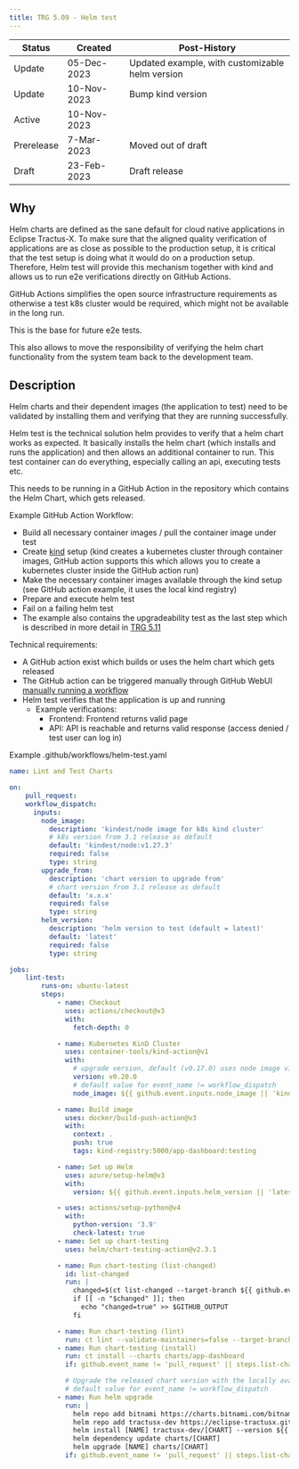 ```yaml
---
title: TRG 5.09 - Helm test
---
```


| Status     | Created     | Post-History                                    |
|------------|-------------|-------------------------------------------------|
| Update     | 05-Dec-2023 | Updated example, with customizable helm version |
| Update     | 10-Nov-2023 | Bump kind version                               |
| Active     | 10-Nov-2023 |                                                 |
| Prerelease | 7-Mar-2023  | Moved out of draft                              |
| Draft      | 23-Feb-2023 | Draft release                                   |

## Why

Helm charts are defined as the sane default for cloud native applications in Eclipse Tractus-X. To make sure that the aligned quality verification of applications are as close as possible to the production setup,
it is critical that the test setup is doing what it would do on a production setup. Therefore, Helm test will provide this mechanism together with kind and allows us to run e2e verifications directly on GitHub Actions.

GitHub Actions simplifies the open source infrastructure requirements as otherwise a test k8s cluster would be required, which might not be available in the long run.

This is the base for future e2e tests.

This also allows to move the responsibility of verifying the helm chart functionality from the system team back to the development team.

## Description

Helm charts and their dependent images (the application to test) need to be validated by installing them and verifying that they are running successfully.

Helm test is the technical solution helm provides to verify that a helm chart works as expected. It basically installs the helm chart (which installs and runs the application) and then allows an additional
container to run. This test container can do everything, especially calling an api, executing tests etc.

This needs to be running in a GitHub Action in the repository which contains the Helm Chart, which gets released.

Example GitHub Action Workflow:

- Build all necessary container images / pull the container image under test
- Create [kind](https://kind.sigs.k8s.io/) setup (kind creates a kubernetes cluster through container images, GitHub action supports this which allows you to create a kubernetes cluster inside the GitHub action run)
- Make the necessary container images available through the kind setup (see GitHub action example, it uses the local kind registry)
- Prepare and execute helm test
- Fail on a failing helm test
- The example also contains the upgradeability test as the last step which
  is described in more detail in [TRG 5.11](trg-5-11.md)

Technical requirements:

- A GitHub action exist which builds or uses the helm chart which gets released
- The GitHub action can be triggered manually through GitHub WebUI [manually running a workflow](https://docs.github.com/en/actions/managing-workflow-runs/manually-running-a-workflow)
- Helm test verifies that the application is up and running
  - Example verifications:
    - Frontend: Frontend returns valid page
    - API: API is reachable and returns valid response (access denied / test user can log in)

Example .github/workflows/helm-test.yaml

```yaml
name: Lint and Test Charts

on:
    pull_request:
    workflow_dispatch:
      inputs:
        node_image:
          description: 'kindest/node image for k8s kind cluster'
          # k8s version from 3.1 release as default
          default: 'kindest/node:v1.27.3'
          required: false
          type: string
        upgrade_from:
          description: 'chart version to upgrade from'
          # chart version from 3.1 release as default
          default: 'x.x.x'
          required: false
          type: string
        helm_version:
          description: 'helm version to test (default = latest)'
          default: 'latest'
          required: false
          type: string

jobs:
    lint-test:
        runs-on: ubuntu-latest
        steps:
            - name: Checkout
              uses: actions/checkout@v3
              with:
                fetch-depth: 0

            - name: Kubernetes KinD Cluster
              uses: container-tools/kind-action@v1
              with:
                # upgrade version, default (v0.17.0) uses node image v1.21.1 and doesn't work with more recent node image versions
                version: v0.20.0
                # default value for event_name != workflow_dispatch
                node_image: ${{ github.event.inputs.node_image || 'kindest/node:v1.27.3' }}

            - name: Build image
              uses: docker/build-push-action@v3
              with:
                context: .
                push: true
                tags: kind-registry:5000/app-dashboard:testing

            - name: Set up Helm
              uses: azure/setup-helm@v3
              with:
                version: ${{ github.event.inputs.helm_version || 'latest' }}

            - uses: actions/setup-python@v4
              with:
                python-version: '3.9'
                check-latest: true
            - name: Set up chart-testing
              uses: helm/chart-testing-action@v2.3.1

            - name: Run chart-testing (list-changed)
              id: list-changed
              run: |
                changed=$(ct list-changed --target-branch ${{ github.event.repository.default_branch }})
                if [[ -n "$changed" ]]; then
                  echo "changed=true" >> $GITHUB_OUTPUT
                fi

            - name: Run chart-testing (lint)
              run: ct lint --validate-maintainers=false --target-branch ${{ github.event.repository.default_branch }}
            - name: Run chart-testing (install)
              run: ct install --charts charts/app-dashboard
              if: github.event_name != 'pull_request' || steps.list-changed.outputs.changed == 'true'

              # Upgrade the released chart version with the locally available chart
              # default value for event_name != workflow_dispatch
            - name: Run helm upgrade
              run: |
                helm repo add bitnami https://charts.bitnami.com/bitnami
                helm repo add tractusx-dev https://eclipse-tractusx.github.io/charts/dev
                helm install [NAME] tractusx-dev/[CHART] --version ${{ github.event.inputs.upgrade_from || 'x.x.x' }}
                helm dependency update charts/[CHART]
                helm upgrade [NAME] charts/[CHART]
              if: github.event_name != 'pull_request' || steps.list-changed.outputs.changed == 'true'
```
